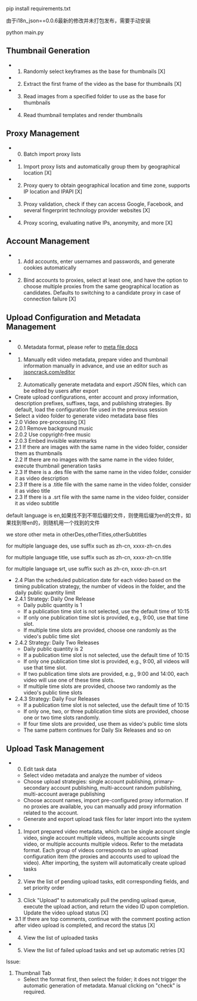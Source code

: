 
pip install requirements.txt

由于i18n_json==0.0.6最新的修改并未打包发布，需要手动安装


python main.py



## Thumbnail Generation

* 1. Randomly select keyframes as the base for thumbnails [X]
* 2. Extract the first frame of the video as the base for thumbnails [X]
* 3. Read images from a specified folder to use as the base for thumbnails
* 4. Read thumbnail templates and render thumbnails

## Proxy Management
* 0. Batch import proxy lists
* 1. Import proxy lists and automatically group them by geographical location [X]
* 2. Proxy query to obtain geographical location and time zone, supports IP location and IPAPI [X]
* 3. Proxy validation, check if they can access Google, Facebook, and several fingerprint technology provider websites [X]
* 4. Proxy scoring, evaluating native IPs, anonymity, and more [X]

## Account Management
* 1. Add accounts, enter usernames and passwords, and generate cookies automatically
* 2. Bind accounts to proxies, select at least one, and have the option to choose multiple proxies from the same geographical location as candidates. Defaults to switching to a candidate proxy in case of connection failure [X]

## Upload Configuration and Metadata Management
* 0. Metadata format, please refer to [meta file docs](meta-json-docs.md)
* 1. Manually edit video metadata, prepare video and thumbnail information manually in advance, and use an editor such as [jsoncrack.com/editor](https://jsoncrack.com/editor)
* 2. Automatically generate metadata and export JSON files, which can be edited by users after export
* Create upload configurations, enter account and proxy information, description prefixes, suffixes, tags, and publishing strategies. By default, load the configuration file used in the previous session
* Select a video folder to generate video metadata base files
* 2.0 Video pre-processing [X]
* 2.0.1 Remove background music
* 2.0.2 Use copyright-free music
* 2.0.3 Embed invisible watermarks
* 2.1 If there are images with the same name in the video folder, consider them as thumbnails
* 2.2 If there are no images with the same name in the video folder, execute thumbnail generation tasks
* 2.3 If there is a .des file with the same name in the video folder, consider it as video description
* 2.3 If there is a .title file with the same name in the video folder, consider it as video title
* 2.3 If there is a .srt file with the same name in the video folder, consider it as video subtitle

default language is en,如果找不到不带后缀的文件，则使用后缀为en的文件，如果找到带en的，则随机用一个找到的文件



we store other meta in otherDes,otherTitles,otherSubtitles

for multiple language des, use suffix such as zh-cn, xxxx-zh-cn.des

for multiple language title, use suffix such as zh-cn, xxxx-zh-cn.title

for multiple language srt, use suffix such as zh-cn, xxxx-zh-cn.srt


* 2.4 Plan the scheduled publication date for each video based on the timing publication strategy, the number of videos in the folder, and the daily public quantity limit
* 2.4.1 Strategy: Daily One Release
  - Daily public quantity is 1
  - If a publication time slot is not selected, use the default time of 10:15
  - If only one publication time slot is provided, e.g., 9:00, use that time slot.
  - If multiple time slots are provided, choose one randomly as the video's public time slot
* 2.4.2 Strategy: Daily Two Releases
  - Daily public quantity is 2
  - If a publication time slot is not selected, use the default time of 10:15
  - If only one publication time slot is provided, e.g., 9:00, all videos will use that time slot.
  - If two publication time slots are provided, e.g., 9:00 and 14:00, each video will use one of these time slots.
  - If multiple time slots are provided, choose two randomly as the video's public time slots
* 2.4.3 Strategy: Daily Four Releases
  - If a publication time slot is not selected, use the default time of 10:15
  - If only one, two, or three publication time slots are provided, choose one or two time slots randomly.
  - If four time slots are provided, use them as video's public time slots
  - The same pattern continues for Daily Six Releases and so on

## Upload Task Management
* 0. Edit task data
  - Select video metadata and analyze the number of videos
  - Choose upload strategies: single account publishing, primary-secondary account publishing, multi-account random publishing, multi-account average publishing
  - Choose account names, import pre-configured proxy information. If no proxies are available, you can manually add proxy information related to the account.
  - Generate and export upload task files for later import into the system
* 1. Import prepared video metadata, which can be single account single video, single account multiple videos, multiple accounts single video, or multiple accounts multiple videos. Refer to the metadata format. Each group of videos corresponds to an upload configuration item (the proxies and accounts used to upload the video). After importing, the system will automatically create upload tasks
* 2. View the list of pending upload tasks, edit corresponding fields, and set priority order
* 3. Click "Upload" to automatically pull the pending upload queue, execute the upload action, and return the video ID upon completion. Update the video upload status [X]
* 3.1 If there are top comments, continue with the comment posting action after video upload is completed, and record the status [X]
* 4. View the list of uploaded tasks
* 5. View the list of failed upload tasks and set up automatic retries [X]

Issue:

1. Thumbnail Tab
   - Select the format first, then select the folder; it does not trigger the automatic generation of metadata. Manual clicking on "check" is required.